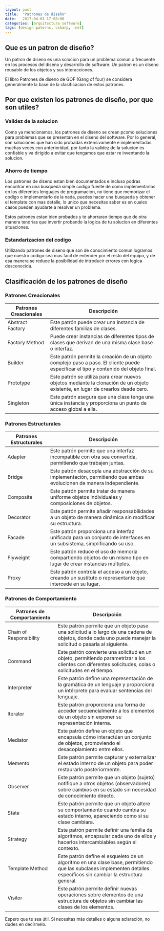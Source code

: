 ```yaml
---
layout: post
title:  "Patrones de diseño"
date:   2017-04-03 17:00:00
categories: [arquitectura software]
tags: [design paterns, csharp, .net]
---
```


## Que es un patron de diseño?

Un patron de diseno es una solucion para un problema comun o frecuente en los procesos del diseno y desarrollo de software. Un patron es un diseno reusable de los objetos y sus interacciones.

El libro Patrones de diseno de GOF (Gang of four) se considera generalmente la base de la clasificacion de estos patrones.

## Por que existen los patrones de diseño, por que son utiles?

### Validez de la solucion

Como ya mencionamos, los patrones de diseno se crean pcomo soluciones para problemas que se presentan en el diseno del software. Por lo general, son soluciones que han sido probadas extensivamente e implementadas muchas veces con anterioridad, por tanto la validez de la solucion es confiable y va dirigido a evitar que tengamos que estar re inventando la solucion.

### Ahorro de tiempo

Los patrones de diseno estan bien documentados e incluso podras encontrar en una busqueda simple codigo fuente de como implementarlos en los diferentes lenguajes de programacion, no tiene que memorizar el codigo o implementarlo de la nada, puedes hacer una busqueda y obtener el template con mas detalle, lo unico que necesitas saber es en cuales casos pueden ayudarte a resolver un problema.

Estos patrones estan bien probados y te ahorraran tiempo que de otra manera tendrias que invertir probando la logica de tu solucion en diferentes situaciones.

### Estandarizacion del codigo

Utilizando patrones de diseno que son de conocimiento comun logramos que nuestro codigo sea mas facil de entender por el resto del equipo, y de esa manera se reduce la posibilidad de introducir errores con logica desconocida.


## Clasificación de los patrones de diseño

### Patrones Creacionales

| Patrones Creacionales | Descripción |  
|-----------------------|-------------------------------------------------------------------------------|  
| Abstract Factory | Este patrón puede crear una instancia de diferentes familias de clases. |  
| Factory Method | Puede crear instancias de diferentes tipos de clases que derivan de una misma clase base o interfaz. |  
| Builder | Este patrón permite la creación de un objeto complejo paso a paso. El cliente puede especificar el tipo y contenido del objeto final. |  
| Prototype | Este patrón se utiliza para crear nuevos objetos mediante la clonación de un objeto existente, en lugar de crearlos desde cero. |  
| Singleton | Este patrón asegura que una clase tenga una única instancia y proporciona un punto de acceso global a ella. |  

### Patrones Estructurales

| Patrones Estructurales | Descripción |  
|-----------------------|-------------------------------------------------------------------------------|  
| Adapter | Este patrón permite que una interfaz incompatible con otra sea convertida, permitiendo que trabajen juntas. |  
| Bridge | Este patrón desacopla una abstracción de su implementación, permitiendo que ambas evolucionen de manera independiente. |  
| Composite | Este patrón permite tratar de manera uniforme objetos individuales y composiciones de objetos. |  
| Decorator | Este patrón permite añadir responsabilidades a un objeto de manera dinámica sin modificar su estructura. |  
| Facade | Este patrón proporciona una interfaz unificada para un conjunto de interfaces en un subsistema, simplificando su uso. |  
| Flyweight | Este patrón reduce el uso de memoria compartiendo objetos de un mismo tipo en lugar de crear instancias múltiples. |  
| Proxy | Este patrón controla el acceso a un objeto, creando un sustituto o representante que intercede en su lugar. |  

### Patrones de Comportamiento

| Patrones de Comportamiento | Descripción |  
|---------------------------|-------------------------------------------------------------------------------|  
| Chain of Responsibility | Este patrón permite que un objeto pase una solicitud a lo largo de una cadena de objetos, donde cada uno puede manejar la solicitud o pasarla al siguiente. |  
| Command | Este patrón convierte una solicitud en un objeto, permitiendo parametrizar a los clientes con diferentes solicitudes, colas o solicitudes en el tiempo. |  
| Interpreter | Este patrón define una representación de la gramática de un lenguaje y proporciona un intérprete para evaluar sentencias del lenguaje. |  
| Iterator | Este patrón proporciona una forma de acceder secuencialmente a los elementos de un objeto sin exponer su representación interna. |  
| Mediator | Este patrón define un objeto que encapsula cómo interactúan un conjunto de objetos, promoviendo el desacoplamiento entre ellos. |  
| Memento | Este patrón permite capturar y externalizar el estado interno de un objeto para poder restaurarlo posteriormente. |  
| Observer | Este patrón permite que un objeto (sujeto) notifique a otros objetos (observadores) sobre cambios en su estado sin necesidad de conocimiento directo. |  
| State | Este patrón permite que un objeto altere su comportamiento cuando cambia su estado interno, apareciendo como si su clase cambiara. |  
| Strategy | Este patrón permite definir una familia de algoritmos, encapsular cada uno de ellos y hacerlos intercambiables según el contexto. |  
| Template Method | Este patrón define el esqueleto de un algoritmo en una clase base, permitiendo que las subclases implementen detalles específicos sin cambiar la estructura general. |  
| Visitor | Este patrón permite definir nuevas operaciones sobre elementos de una estructura de objetos sin cambiar las clases de los elementos. |

Espero que te sea útil. Si necesitas más detalles o alguna aclaración, no dudes en decírmelo.
